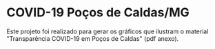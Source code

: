 # COVID-19 Poços de Caldas/MG

Este projeto foi realizado para gerar os gráficos que ilustram o material "Transparência COVID-19 em Poços de Caldas" (pdf anexo).

